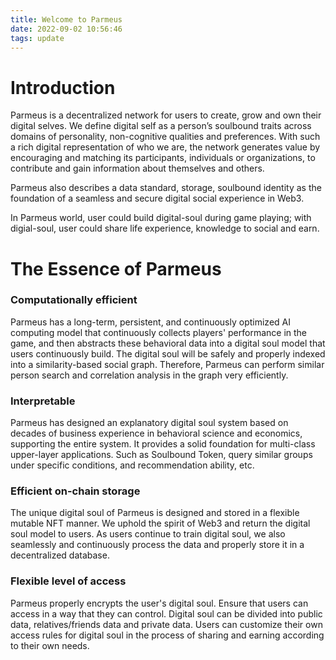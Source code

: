 ```yaml
---
title: Welcome to Parmeus
date: 2022-09-02 10:56:46
tags: update
---
```


# Introduction

Parmeus is a decentralized network for users to create, grow and own their digital selves. We define digital self as a person’s soulbound traits across domains of personality, non-cognitive qualities and preferences. With such a rich digital representation of who we are, the network generates value by encouraging and matching its participants, individuals or organizations, to contribute and gain information about themselves and others.

Parmeus also describes a data standard, storage, soulbound identity as the foundation of a seamless and secure digital social experience in Web3.

In Parmeus world, user could build digital-soul during game playing; with digial-soul, user could share life experience, knowledge to social and earn.

# The Essence of Parmeus

### Computationally efficient

Parmeus has a long-term, persistent, and continuously optimized AI computing model that continuously collects players' performance in the game, and then abstracts these behavioral data into a digital soul model that users continuously build. The digital soul will be safely and properly indexed into a similarity-based social graph. Therefore, Parmeus can perform similar person search and correlation analysis in the graph very efficiently.

### Interpretable

Parmeus has designed an explanatory digital soul system based on decades of business experience in behavioral science and economics, supporting the entire system. It provides a solid foundation for multi-class upper-layer applications. Such as Soulbound Token, query similar groups under specific conditions, and recommendation ability, etc.

### Efficient on-chain storage

The unique digital soul of Parmeus is designed and stored in a flexible mutable NFT manner. We uphold the spirit of Web3 and return the digital soul model to users. As users continue to train digital soul, we also seamlessly and continuously process the data and properly store it in a decentralized database.

### Flexible level of access

Parmeus properly encrypts the user's digital soul. Ensure that users can access in a way that they can control. Digital soul can be divided into public data, relatives/friends data and private data. Users can customize their own access rules for digital soul in the process of sharing and earning according to their own needs.
